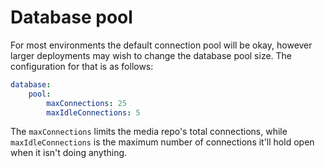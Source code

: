 # Database pool

For most environments the default connection pool will be okay, however larger deployments may
wish to change the database pool size. The configuration for that is as follows:

```yaml
database:
    pool:
        maxConnections: 25
        maxIdleConnections: 5
```

The `maxConnections` limits the media repo's total connections, while `maxIdleConnections` is the
maximum number of connections it'll hold open when it isn't doing anything.
